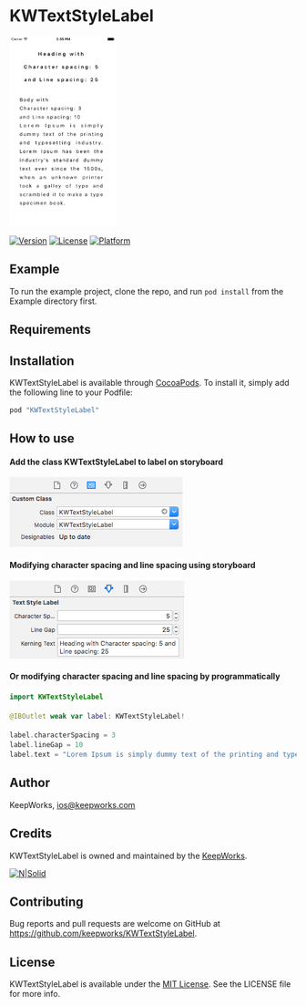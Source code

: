 # KWTextStyleLabel

<img src="ScreenShot/screenshot.png" width="187" height="333">

[![Version](https://img.shields.io/cocoapods/v/KWTextStyleLabel.svg?style=flat)](http://cocoapods.org/pods/KWTextStyleLabel)
[![License](https://img.shields.io/cocoapods/l/KWTextStyleLabel.svg?style=flat)](http://cocoapods.org/pods/KWTextStyleLabel)
[![Platform](https://img.shields.io/cocoapods/p/KWTextStyleLabel.svg?style=flat)](http://cocoapods.org/pods/KWTextStyleLabel)

## Example

To run the example project, clone the repo, and run `pod install` from the Example directory first.

## Requirements

## Installation

KWTextStyleLabel is available through [CocoaPods](http://cocoapods.org). To install
it, simply add the following line to your Podfile:

```ruby
pod "KWTextStyleLabel"
```

## How to use

#### Add the class KWTextStyleLabel to label on storyboard

![Adding KWTextStyleLabel](ScreenShot/addingKWTextStyleLabel.png)

#### Modifying character spacing and line spacing using storyboard

![Modify in storyboard](ScreenShot/modifyByStoryboard.png)

#### Or modifying character spacing and line spacing by programmatically

```swift
import KWTextStyleLabel

@IBOutlet weak var label: KWTextStyleLabel!

label.characterSpacing = 3
label.lineGap = 10
label.text = "Lorem Ipsum is simply dummy text of the printing and typesetting industry."
```

## Author

KeepWorks, ios@keepworks.com

## Credits

KWTextStyleLabel is owned and maintained by the [KeepWorks](http://www.keepworks.com/).

[![N|Solid](http://www.keepworks.com/assets/logo-800bbf55fabb3427537cf669dc8cd018.png)](http://www.keepworks.com/)

## Contributing

Bug reports and pull requests are welcome on GitHub at https://github.com/keepworks/KWTextStyleLabel.

## License

KWTextStyleLabel is available under the [MIT License](http://opensource.org/licenses/MIT). See the LICENSE file for more info.
